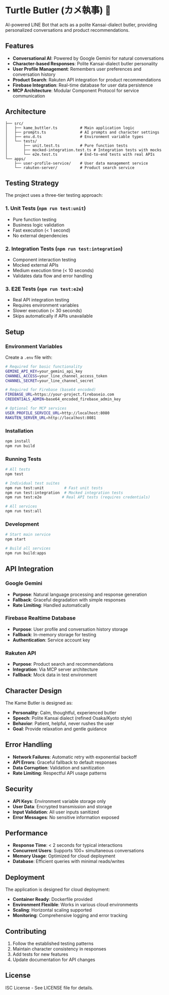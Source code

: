 # Turtle Butler (カメ執事) 🐢

AI-powered LINE Bot that acts as a polite Kansai-dialect butler, providing personalized conversations and product recommendations.

## Features

- **Conversational AI**: Powered by Google Gemini for natural conversations
- **Character-based Responses**: Polite Kansai-dialect butler personality  
- **User Profile Management**: Remembers user preferences and conversation history
- **Product Search**: Rakuten API integration for product recommendations
- **Firebase Integration**: Real-time database for user data persistence
- **MCP Architecture**: Modular Component Protocol for service communication

## Architecture

```
├── src/
│   ├── kame_buttler.ts          # Main application logic
│   ├── prompts.ts               # AI prompts and character settings
│   ├── env.d.ts                 # Environment variable types
│   └── tests/
│       ├── unit.test.ts         # Pure function tests
│       ├── mocked-integration.test.ts # Integration tests with mocks
│       └── e2e.test.ts          # End-to-end tests with real APIs
└── apps/
    ├── user-profile-service/    # User data management service
    └── rakuten-server/          # Product search service
```

## Testing Strategy

The project uses a three-tier testing approach:

### 1. Unit Tests (`npm run test:unit`)
- Pure function testing
- Business logic validation
- Fast execution (< 1 second)
- No external dependencies

### 2. Integration Tests (`npm run test:integration`)  
- Component interaction testing
- Mocked external APIs
- Medium execution time (< 10 seconds)
- Validates data flow and error handling

### 3. E2E Tests (`npm run test:e2e`)
- Real API integration testing
- Requires environment variables
- Slower execution (< 30 seconds)
- Skips automatically if APIs unavailable

## Setup

### Environment Variables

Create a `.env` file with:

```bash
# Required for basic functionality
GEMINI_API_KEY=your_gemini_api_key
CHANNEL_ACCESS=your_line_channel_access_token
CHANNEL_SECRET=your_line_channel_secret

# Required for Firebase (base64 encoded)
FIREBASE_URL=https://your-project.firebaseio.com
CREDENTIALS_ADMIN=base64_encoded_firebase_admin_key

# Optional for MCP services
USER_PROFILE_SERVICE_URL=http://localhost:8080
RAKUTEN_SERVER_URL=http://localhost:8081
```

### Installation

```bash
npm install
npm run build
```

### Running Tests

```bash
# All tests
npm test

# Individual test suites
npm run test:unit         # Fast unit tests
npm run test:integration  # Mocked integration tests  
npm run test:e2e         # Real API tests (requires credentials)

# All services
npm run test:all
```

### Development

```bash
# Start main service
npm start

# Build all services
npm run build:apps
```

## API Integration

### Google Gemini
- **Purpose**: Natural language processing and response generation
- **Fallback**: Graceful degradation with simple responses
- **Rate Limiting**: Handled automatically

### Firebase Realtime Database
- **Purpose**: User profile and conversation history storage
- **Fallback**: In-memory storage for testing
- **Authentication**: Service account key

### Rakuten API
- **Purpose**: Product search and recommendations
- **Integration**: Via MCP server architecture
- **Fallback**: Mock data in test environment

## Character Design

The Kame Butler is designed as:
- **Personality**: Calm, thoughtful, experienced butler
- **Speech**: Polite Kansai dialect (refined Osaka/Kyoto style)
- **Behavior**: Patient, helpful, never rushes the user
- **Goal**: Provide relaxation and gentle guidance

## Error Handling

- **Network Failures**: Automatic retry with exponential backoff
- **API Errors**: Graceful fallback to default responses
- **Data Corruption**: Validation and sanitization
- **Rate Limiting**: Respectful API usage patterns

## Security

- **API Keys**: Environment variable storage only
- **User Data**: Encrypted transmission and storage
- **Input Validation**: All user inputs sanitized
- **Error Messages**: No sensitive information exposed

## Performance

- **Response Time**: < 2 seconds for typical interactions
- **Concurrent Users**: Supports 100+ simultaneous conversations
- **Memory Usage**: Optimized for cloud deployment
- **Database**: Efficient queries with minimal reads/writes

## Deployment

The application is designed for cloud deployment:

- **Container Ready**: Dockerfile provided
- **Environment Flexible**: Works in various cloud environments
- **Scaling**: Horizontal scaling supported
- **Monitoring**: Comprehensive logging and error tracking

## Contributing

1. Follow the established testing patterns
2. Maintain character consistency in responses
3. Add tests for new features
4. Update documentation for API changes

## License

ISC License - See LICENSE file for details.